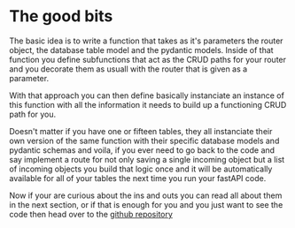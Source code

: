 # The good bits

The basic idea is to write a function that takes as it's parameters the router object, the database table model and the pydantic models.  Inside of that function you define subfunctions that act as the CRUD paths for your router and you decorate them as usuall with the router that is given as a parameter.

With that approach you can then define basically instanciate an instance of this function with all the information it needs to build up a functioning CRUD path for you.

Doesn't matter if you have one or fifteen tables, they all instanciate their own version of the same function with their specific database models and pydantic schemas and voila, if you ever need to go back to the code and say implement a route for not only saving a single incoming object but a list of incoming objects you build that logic once and it will be automatically available for all of your tables the next time you run your fastAPI code.

Now if your are curious about the ins and outs you can read all about them in the next section, or if that is enough for you and you just want to see the code then head over to the [github repository](https://github.com/SiggiSmara/crudfun-fastapi)
